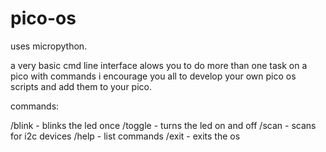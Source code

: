 # pico-os

uses micropython.

a very basic cmd line interface alows you to do more than one task on a pico with commands i encourage you all to develop your own pico os scripts and add them to your pico.


commands:

/blink - blinks the led once
/toggle - turns the led on and off
/scan - scans for i2c devices
/help - list commands
/exit - exits the os
